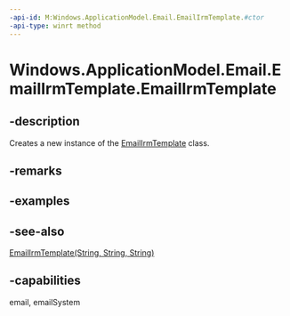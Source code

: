 ```yaml
---
-api-id: M:Windows.ApplicationModel.Email.EmailIrmTemplate.#ctor
-api-type: winrt method
---
```


<!-- Method syntax
public EmailIrmTemplate()
-->

# Windows.ApplicationModel.Email.EmailIrmTemplate.EmailIrmTemplate

## -description
Creates a new instance of the [EmailIrmTemplate](emailirmtemplate.md) class.

## -remarks

## -examples

## -see-also
[EmailIrmTemplate(String, String, String)](emailirmtemplate_emailirmtemplate_1001825332.md)
## -capabilities
email, emailSystem
